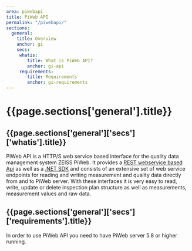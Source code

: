 ```yaml
---
area: piwebapi
title: PiWeb API
permalink: "/piwebapi/"
sections:
  general:
    title: Overview
    anchor: gi
    secs:
     whatis:
        title: What is PiWeb API?
        anchor: gi-api
     requirements:
        title: Requirements
        anchor: gi-requirements
---
```


<h1 id="{{page.sections['general'].anchor}}">{{page.sections['general'].title}}</h1>

<h2 id="{{page.sections['general']['secs']['whatis'].anchor}}">{{page.sections['general']['secs']['whatis'].title}}</h2>

PiWeb API is a HTTP/S web service based interface for the quality data management system ZEISS PiWeb. It provides a [REST webservice based Api](/PiWeb-API/restapi) as well as a [.NET SDK](/PiWeb-API/sdk) and consists of an extensive set of web service endpoints for reading and writing measurement and quality data directly from and to PiWeb server. With these interfaces it is very easy to read, write, update or delete inspection plan structure as well as measurements, measurement values and raw data.

<h2 id="{{page.sections['general']['secs']['requirements'].anchor}}">{{page.sections['general']['secs']['requirements'].title}}</h2>

In order to use PiWeb API you need to have PiWeb server 5.8 or higher running.

